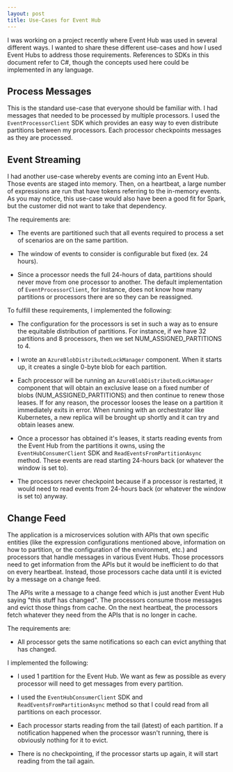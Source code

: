 ```yaml
---
layout: post
title: Use-Cases for Event Hub
---
```


I was working on a project recently where Event Hub was used in several different ways. I wanted to share these different use-cases and how I used Event Hubs to address those requirements. References to SDKs in this document refer to C#, though the concepts used here could be implemented in any language.

## Process Messages

This is the standard use-case that everyone should be familiar with. I had messages that needed to be processed by multiple processors. I used the `EventProcessorClient` SDK which provides an easy way to even distribute partitions between my processors. Each processor checkpoints messages as they are processed.

## Event Streaming

I had another use-case whereby events are coming into an Event Hub. Those events are staged into memory. Then, on a heartbeat, a large number of expressions are run that have tokens referring to the in-memory events. As you may notice, this use-case would also have been a good fit for Spark, but the customer did not want to take that dependency.

The requirements are:

- The events are partitioned such that all events required to process a set of scenarios are on the same partition.

- The window of events to consider is configurable but fixed (ex. 24 hours).

- Since a processor needs the full 24-hours of data, partitions should never move from one processor to another. The default implementation of `EventProcessorClient`, for instance, does not know how many partitions or processors there are so they can be reassigned.

To fulfill these requirements, I implemented the following:

- The configuration for the processors is set in such a way as to ensure the equitable distribution of partitions. For instance, if we have 32 partitions and 8 processors, then we set NUM_ASSIGNED_PARTITIONS to 4.

- I wrote an `AzureBlobDistributedLockManager` component. When it starts up, it creates a single 0-byte blob for each partition.

- Each processor will be running an `AzureBlobDistributedLockManager` component that will obtain an exclusive lease on a fixed number of blobs (NUM_ASSIGNED_PARTITIONS) and then continue to renew those leases. If for any reason, the processor looses the lease on a partition it immediately exits in error. When running with an orchestrator like Kubernetes, a new replica will be brought up shortly and it can try and obtain leases anew.

- Once a processor has obtained it's leases, it starts reading events from the Event Hub from the partitions it owns, using the `EventHubConsumerClient` SDK and `ReadEventsFromPartitionAsync` method. These events are read starting 24-hours back (or whatever the window is set to).

- The processors never checkpoint because if a processor is restarted, it would need to read events from 24-hours back (or whatever the window is set to) anyway.

## Change Feed

The application is a microservices solution with APIs that own specific entities (like the expression configurations mentioned above, information on how to partition, or the configuration of the environment, etc.) and processors that handle messages in various Event Hubs. Those processors need to get information from the APIs but it would be inefficient to do that on every heartbeat. Instead, those processors cache data until it is evicted by a message on a change feed.

The APIs write a message to a change feed which is just another Event Hub saying "this stuff has changed". The processors consume those messages and evict those things from cache. On the next heartbeat, the processors fetch whatever they need from the APIs that is no longer in cache.

The requirements are:

- All processor gets the same notifications so each can evict anything that has changed.

I implemented the following:

- I used 1 partition for the Event Hub. We want as few as possible as every processor will need to get messages from every partition.

- I used the `EventHubConsumerClient` SDK and `ReadEventsFromPartitionAsync` method so that I could read from all partitions on each processor.

- Each processor starts reading from the tail (latest) of each partition. If a notification happened when the processor wasn't running, there is obviously nothing for it to evict.

- There is no checkpointing, if the processor starts up again, it will start reading from the tail again.
